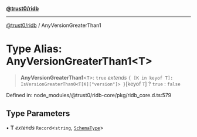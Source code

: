 [**@trust0/ridb**](../README.md)

***

[@trust0/ridb](../README.md) / AnyVersionGreaterThan1

# Type Alias: AnyVersionGreaterThan1\<T\>

> **AnyVersionGreaterThan1**\<`T`\>: `true` *extends* `{ [K in keyof T]: IsVersionGreaterThan0<T[K]["version"]> }`\[keyof `T`\] ? `true` : `false`

Defined in: node\_modules/@trust0/ridb-core/pkg/ridb\_core.d.ts:579

## Type Parameters

• **T** *extends* `Record`\<`string`, [`SchemaType`](SchemaType.md)\>
